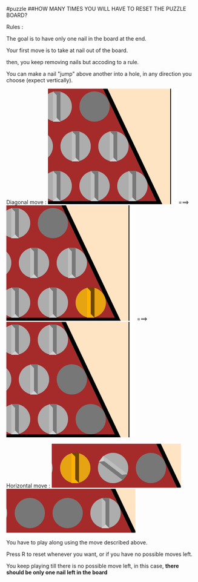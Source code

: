 #puzzle
##HOW MANY TIMES YOU WILL HAVE TO RESET THE PUZZLE BOARD?

Rules : 

The goal is to have only one nail in the board at the end.

Your first move is to take at nail out of the board.
 
then, you keep removing nails but accoding to a rule. 

You can make a nail "jump" above another into a hole, in any direction you choose (expect vertically).

Diagonal move : 
![alt text](https://github.com/IrisTheSnail/game-in-JS-es6/blob/master/demo/1.png?raw=true) ===> ![alt text](https://github.com/IrisTheSnail/game-in-JS-es6/blob/master/demo/2.png?raw=true) ===> ![alt text](https://github.com/IrisTheSnail/game-in-JS-es6/blob/master/demo/3.png?raw=true)

Horizontal move : 
![alt text](https://github.com/IrisTheSnail/game-in-JS-es6/blob/master/demo/4.png?raw=true)
![alt text](https://github.com/IrisTheSnail/game-in-JS-es6/blob/master/demo/5.png?raw=true)

You have to play along using the move described above.

Press R to reset whenever you want, or if you have no possible moves left.

You keep playing till there is no possible move left, in this case, **there should be only one nail left in the board** 


 
